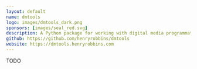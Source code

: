 ```yaml
---
layout: default
name: dmtools
logo: images/dmtools_dark.png
sponsors: [images/seal_red.svg]
description: A Python package for working with digital media programmatically
github: https://github.com/henryrobbins/dmtools
website: https://dmtools.henryrobbins.com
---
```

TODO